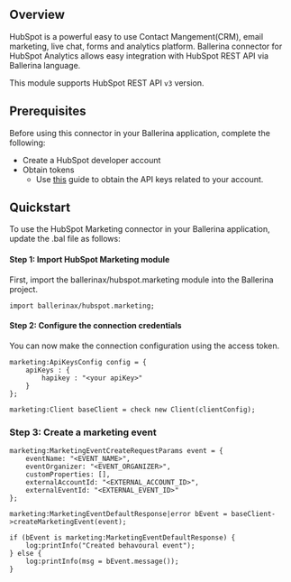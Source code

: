 ## Overview
HubSpot is a powerful easy to use Contact Mangement(CRM), email marketing, live chat, forms and analytics platform.
Ballerina connector for HubSpot Analytics allows easy integration with HubSpot REST API via Ballerina language. 

This module supports HubSpot REST API `v3` version.
 
## Prerequisites
Before using this connector in your Ballerina application, complete the following:
* Create a HubSpot developer account
* Obtain tokens
    -  Use [this](https://knowledge.hubspot.com/integrations/how-do-i-get-my-hubspot-api-key?_ga=2.57958890.1140639136.1626730652-1097354510.1626409334) guide to obtain the API keys related to your account.

## Quickstart
To use the HubSpot Marketing connector in your Ballerina application, update the .bal file as follows:

#### Step 1: Import HubSpot Marketing module
First, import the ballerinax/hubspot.marketing module into the Ballerina project.
```ballerina
import ballerinax/hubspot.marketing;
```

#### Step 2: Configure the connection credentials
You can now make the connection configuration using the access token.
```ballerina
marketing:ApiKeysConfig config = {
    apiKeys : {
        hapikey : "<your apiKey>"
    }
};

marketing:Client baseClient = check new Client(clientConfig);

```
### Step 3: Create a marketing event
```ballerina
marketing:MarketingEventCreateRequestParams event = {
    eventName: "<EVENT_NAME>",
    eventOrganizer: "<EVENT_ORGANIZER>",
    customProperties: [],
    externalAccountId: "<EXTERNAL_ACCOUNT_ID>",
    externalEventId: "<EXTERNAL_EVENT_ID>"
};

marketing:MarketingEventDefaultResponse|error bEvent = baseClient->createMarketingEvent(event);

if (bEvent is marketing:MarketingEventDefaultResponse) {
    log:printInfo("Created behavoural event");
} else {
    log:printInfo(msg = bEvent.message());
}
```

